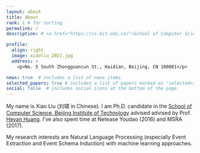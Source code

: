 ```yaml
---
layout: about
title: About
rank: 1 # for sorting
permalink: /
description: # <a href="https://cs.bit.edu.cn/">School of Computer Science</a>, Beijing Institute of Technology.

profile:
  align: right
  image: xiaoliu_2021.jpg
  address: >
    <p>No. 5 South Zhongguancun St., Haidian, Beijing, CN 100081</p>

news: true  # includes a list of news items
selected_papers: true # includes a list of papers marked as "selected={true}"
social: false  # includes social icons at the bottom of the page
---
```


My name is Xiao Liu (刘啸 in Chinese).
I am Ph.D. candidate in the [School of Computer Science, Beijing Institute of Technology](http://cs.bit.edu.cn/) advised advised by Prof. [Heyan Huang](http://cs.bit.edu.cn/szdw/jsml/js/hhy/index.htm).
I’ve also spent time at Netease Youdao (2016) and MSRA (2017).

My research interests are Natural Language Processing (especially Event Extraction and Event Schema Induction) with machine learning approaches.

<!-- Here is my latest [CV](/assets/pdf/xiaoliu-CV.pdf). -->

<!-- Write your biography here. Tell the world about yourself. Link to your favorite [subreddit](http://reddit.com). You can put a picture in, too. The code is already in, just name your picture `prof_pic.jpg` and put it in the `img/` folder.

Put your address / P.O. box / other info right below your picture. You can also disable any these elements by editing `profile` property of the YAML header of your `_pages/about.md`. Edit `_bibliography/papers.bib` and Jekyll will render your [publications page](/al-folio/publications/) automatically.

Link to your social media connections, too. This theme is set up to use [Font Awesome icons](http://fortawesome.github.io/Font-Awesome/) and [Academicons](https://jpswalsh.github.io/academicons/), like the ones below. Add your Facebook, Twitter, LinkedIn, Google Scholar, or just disable all of them. -->

